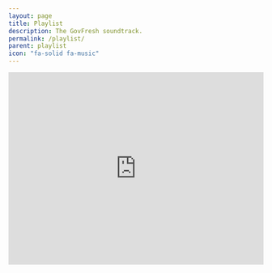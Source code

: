 ```yaml
---
layout: page
title: Playlist
description: The GovFresh soundtrack.
permalink: /playlist/
parent: playlist
icon: "fa-solid fa-music"
---
```


<iframe src="https://open.spotify.com/embed/playlist/5MCNz8RWLR6aHNPJSy5jPl" width="100%" height="380" frameBorder="0" allowfullscreen="" allow="autoplay; clipboard-write; encrypted-media; fullscreen; picture-in-picture"></iframe>